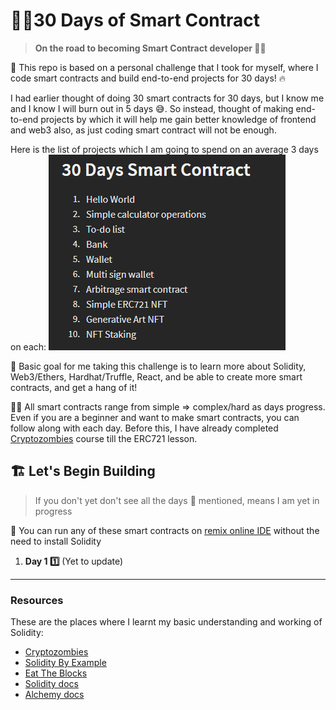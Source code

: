 
# 🏄‍♂️30 Days of Smart Contract

> **On the road to becoming Smart Contract developer 🏃‍♂️**

📑 This repo is based on a personal challenge that I took for myself, where I code smart contracts and build end-to-end projects for 30 days! 🔥

I had earlier thought of doing 30 smart contracts for 30 days, but I know me and I know I will burn out in 5 days 😅. So instead, thought of making end-to-end projects by which it will help me gain better knowledge of frontend and web3 also, as just coding smart contract will not be enough.

Here is the list of projects which I am going to spend on an average 3 days on each:
![projects-list](./readme-files/projects-list.png)

🎯 Basic goal for me taking this challenge is to learn more about Solidity, Web3/Ethers, Hardhat/Truffle, React, and be able to create more smart contracts, and get a hang of it!

👩‍💻 All smart contracts range from simple => complex/hard as days progress. Even if you are a beginner and want to make smart contracts, you can follow along with each day. Before this, I have already completed [Cryptozombies](https://cryptozombies.io/) course till the ERC721 lesson.

## 🏗 Let's Begin Building

> If you don't yet don't see all the days 🔢 mentioned, means I am yet in progress

📧 You can run any of these smart contracts on [remix online IDE](https://remix.ethereum.org/) without the need to install Solidity

 1. **Day 1 1️⃣**
 (Yet to update)

---
### Resources
These are the places where I learnt my basic understanding and working of Solidity:

 - [Cryptozombies](https://cryptozombies.io/)
 - [Solidity By Example](https://solidity-by-example.org/)
 - [Eat The Blocks](https://www.youtube.com/c/EatTheBlocks)
 - [Solidity docs](https://docs.soliditylang.org/en/v0.8.6/)
 - [Alchemy docs](https://docs.alchemy.com/alchemy/)